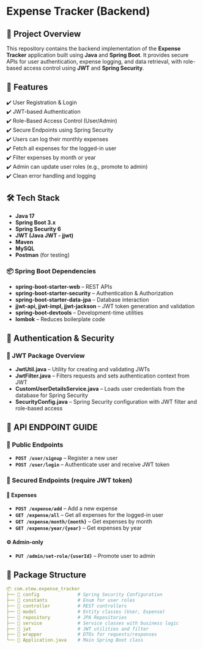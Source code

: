# Expense Tracker (Backend)

## 📌 Project Overview
This repository contains the backend implementation of the **Expense Tracker** application built using **Java** and **Spring Boot**. It provides secure APIs for user authentication, expense logging, and data retrieval, with role-based access control using **JWT** and **Spring Security**.

## 📌 Features
✔️ User Registration & Login  
✔️ JWT-based Authentication  
✔️ Role-Based Access Control (User/Admin)  
✔️ Secure Endpoints using Spring Security  
✔️ Users can log their monthly expenses  
✔️ Fetch all expenses for the logged-in user  
✔️ Filter expenses by month or year  
✔️ Admin can update user roles (e.g., promote to admin)  
✔️ Clean error handling and logging

## 🛠️ Tech Stack
- **Java 17**
- **Spring Boot 3.x**
- **Spring Security 6**
- **JWT (Java JWT - jjwt)**
- **Maven**
- **MySQL**
- **Postman** (for testing)

### 📦 Spring Boot Dependencies
- **spring-boot-starter-web** – REST APIs  
- **spring-boot-starter-security** – Authentication & Authorization  
- **spring-boot-starter-data-jpa** – Database interaction  
- **jjwt-api, jjwt-impl, jjwt-jackson** – JWT token generation and validation  
- **spring-boot-devtools** – Development-time utilities  
- **lombok** – Reduces boilerplate code

## 🔐 Authentication & Security

### 🔑 JWT Package Overview
- **JwtUtil.java** – Utility for creating and validating JWTs  
- **JwtFilter.java** – Filters requests and sets authentication context from JWT  
- **CustomUserDetailsService.java** – Loads user credentials from the database for Spring Security  
- **SecurityConfig.java** – Spring Security configuration with JWT filter and role-based access

## 📖 API ENDPOINT GUIDE

### 👥 Public Endpoints
- **`POST /user/signup`** – Register a new user  
- **`POST /user/login`** – Authenticate user and receive JWT token

### 🔐 Secured Endpoints (require JWT token)

#### 🧾 Expenses
- **`POST /expense/add`** – Add a new expense  
- **`GET /expense/all`** – Get all expenses for the logged-in user  
- **`GET /expense/month/{month}`** – Get expenses by month  
- **`GET /expense/year/{year}`** – Get expenses by year

#### ⚙️ Admin-only
- **`PUT /admin/set-role/{userId}`** – Promote user to admin

## 📂 Package Structure
```yaml
📦 com.stew.expense_tracker
├── 📂 config              # Spring Security Configuration
├── 📂 constants           # Enum for user roles
├── 📂 controller          # REST controllers
├── 📂 model               # Entity classes (User, Expense)
├── 📂 repository          # JPA Repositories
├── 📂 service             # Service classes with business logic
├── 📂 jwt                 # JWT utilities and filter
├── 📂 wrapper             # DTOs for requests/responses
└── 📄 Application.java    # Main Spring Boot class
